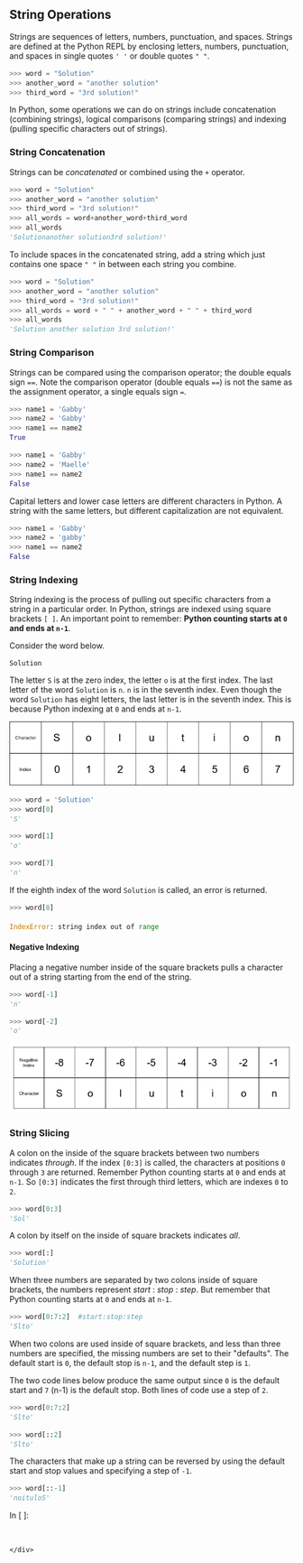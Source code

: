 
## String Operations
Strings are sequences of letters, numbers, punctuation, and spaces. Strings are defined at the Python REPL by enclosing letters, numbers, punctuation, and spaces in single quotes ```' '``` or double quotes ```" "```. 

```python
>>> word = "Solution"
>>> another_word = "another solution"
>>> third_word = "3rd solution!"
```

In Python, some operations we can do on strings include concatenation (combining strings), logical comparisons (comparing strings) and indexing (pulling specific characters out of strings).
### String Concatenation
Strings can be _concatenated_ or combined using the ```+``` operator.

```python
>>> word = "Solution"
>>> another_word = "another solution"
>>> third_word = "3rd solution!"
>>> all_words = word+another_word+third_word
>>> all_words
'Solutionanother solution3rd solution!'
```

To include spaces in the concatenated string, add a string which just contains one space ```" "``` in between each string you combine.

```python
>>> word = "Solution"
>>> another_word = "another solution"
>>> third_word = "3rd solution!"
>>> all_words = word + " " + another_word + " " + third_word
>>> all_words
'Solution another solution 3rd solution!'
```
### String Comparison
Strings can be compared using the comparison operator; the double equals sign ```==```. Note the comparison operator (double equals ```==```) is not the same as the assignment operator, a single equals sign ```=```.

```python
>>> name1 = 'Gabby'
>>> name2 = 'Gabby'
>>> name1 == name2
True
```

```python
>>> name1 = 'Gabby'
>>> name2 = 'Maelle'
>>> name1 == name2
False
```

Capital letters and lower case letters are different characters in Python. A string with the same letters, but different capitalization are not equivalent.

```python
>>> name1 = 'Gabby'
>>> name2 = 'gabby'
>>> name1 == name2
False
```
### String Indexing

String indexing is the process of pulling out specific characters from a string in a particular order. In Python, strings are indexed using square brackets ```[ ]```. An important point to remember: **Python counting starts at ```0``` and ends at ```n-1```**. 

Consider the word below.

```text
Solution
```

The letter ```S``` is at the zero index, the letter ```o``` is at the first index. The last letter of the word ```Solution``` is ```n```. ```n``` is in the seventh index. Even though the word ```Solution``` has eight letters, the last letter is in the seventh index. This is because Python indexing at ```0``` and ends at ```n-1```.

![String index assignments](images/string_indexing.png)
```python
>>> word = 'Solution'
>>> word[0]
'S'
```
```python
>>> word[1]
'o'
```
```python
>>> word[7]
'n'
```
If the eighth index of the word ```Solution``` is called, an error is returned.

```python
>>> word[8]

IndexError: string index out of range
```
#### Negative Indexing


Placing a negative number inside of the square brackets pulls a character out of a string starting from the end of the string.

```python
>>> word[-1]
'n'
```

```python
>>> word[-2]
'o'
```

![Negative string index assignments](images/reverse_string_indexing.png)
### String Slicing

A colon on the inside of the square brackets between two numbers indicates _through_. If the index ```[0:3]``` is called, the characters at positions ```0``` through ```3``` are returned. Remember Python counting starts at ```0``` and ends at ```n-1```. So ```[0:3]``` indicates the first through third letters, which are indexes ```0``` to ```2```.

```python
>>> word[0:3]
'Sol'
```
A colon by itself on the inside of square brackets indicates _all_.

```python
>>> word[:]
'Solution'
```
When three numbers are separated by two colons inside of square brackets, the numbers represent _start_ : _stop_ : _step_. But remember that Python counting starts at ```0``` and ends at ```n-1```. 

```python
>>> word[0:7:2]  #start:stop:step
'Slto'
```
When two colons are used inside of square brackets, and less than three numbers are specified, the missing numbers are set to their "defaults". The default start is ```0```, the default stop is ```n-1```, and the default step is ```1```. 

The two code lines below produce the same output since ```0``` is the default start and ```7``` (n-1) is the default stop. Both lines of code use a step of ```2```.

```python
>>> word[0:7:2]
'Slto'
```

```python
>>> word[::2]
'Slto'
```

The characters that make up a string can be reversed by using the default start and stop values and specifying a step of ```-1```.

```python
>>> word[::-1]
'noituloS'
```
<div class="cell border-box-sizing code_cell rendered">
<div class="input">
<div class="prompt input_prompt">In&nbsp;[&nbsp;]:</div>
<div class="inner_cell">
    <div class="input_area">
<div class=" highlight hl-ipython3"><pre><span></span> 
</pre></div>

    </div>
</div>
</div>

</div>
 


